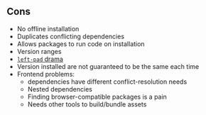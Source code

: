 ## Cons

- No offline installation
- Duplicates conflicting dependencies
- Allows packages to run code on installation
- Version ranges
- [`left-pad` drama](https://www.theregister.co.uk/2016/03/23/npm_left_pad_chaos/)
- Version installed are not guaranteed to be the same each time
- Frontend problems:
    - dependencies have different conflict-resolution needs
    - Nested dependencies
    - Finding browser-compatible packages is a pain
    - Needs other tools to build/bundle assets
